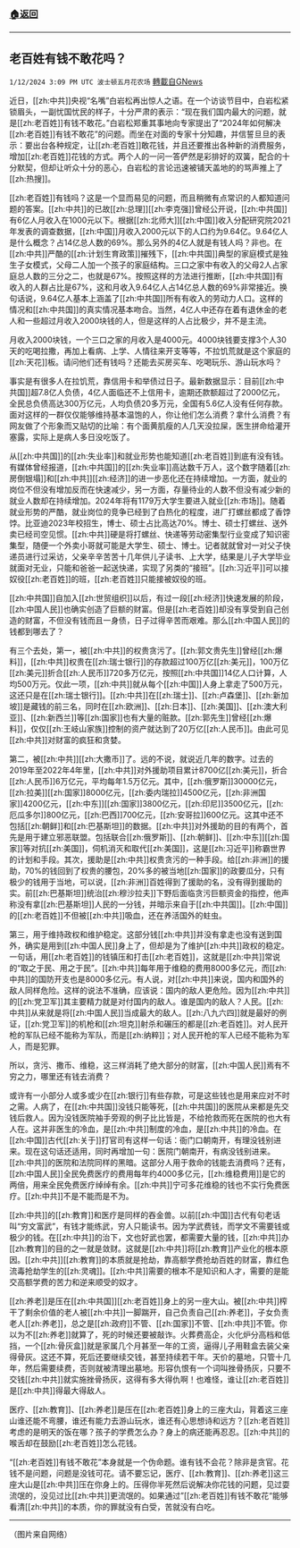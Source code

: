 ###  [:house:返回](README.md)
---


## 老百姓有钱不敢花吗？
`1/12/2024 3:09 PM UTC 波士顿五月花农场` [轉載自GNews](https://gnews.org/articles/2212855)

近日，[[zh:中共]]央视“名嘴”白岩松再出惊人之语。在一个访谈节目中，白岩松紧锁眉头，一副忧国忧民的样子，十分严肃的表示：“现在我们国内最大的问题，就是[[zh:老百姓]]有钱不敢花。”白岩松郑重其事地向专家提出了“2024年如何解决[[zh:老百姓]]有钱不敢花”的问题。而坐在对面的专家十分知趣，并信誓旦旦的表示：要出台各种规定，让[[zh:老百姓]]敢花钱，并且还要推出各种新的消费服务，增加[[zh:老百姓]]花钱的方式。两个人的一问一答俨然是彩排好的双簧，配合的十分默契，但却让听众十分的恶心，白岩松的言论迅速被铺天盖地的的骂声推上了[[zh:热搜]]。

[[zh:老百姓]]有钱吗？这是一个显而易见的问题，而且稍微有点常识的人都知道问题的答案。[[zh:中共]]的已故[[zh:总理]][[zh:李克强]]曾经公开说，[[zh:中共国]]有6亿人月收入在1000元以下。根据[[zh:北师大]][[zh:中国]]收入分配研究院2021年发表的调查数据，[[zh:中国]]月收入2000元以下的人口约为9.64亿。9.64亿人是什么概念？占14亿总人数的69%。那么另外的4亿人就是有钱人吗？非也。在[[zh:中共]]严酷的[[zh:计划生育政策]]摧残下，[[zh:中共国]]典型的家庭模式是独生子女模式，父母二人加一个孩子的家庭结构。三口之家中有收入的父母2人占家庭总人数的三分之二，也就是67%。按照这样的方法进行推断，[[zh:中共国]]有收入的人群占比是67%，这和月收入9.64亿人占14亿总人数的69%非常接近。换句话说，9.64亿人基本上涵盖了[[zh:中共国]]所有有收入的劳动力人口。这样的情况和[[zh:中共国]]的真实情况基本吻合。当然，4亿人中还存在着有退休金的老人和一些超过月收入2000块钱的人，但是这样的人占比极少，并不是主流。

月收入2000块钱，一个三口之家的月收入是4000元。4000块钱要支撑3个人30天的吃喝拉撒，再加上看病、上学、人情往来开支等等，不拉饥荒就是这个家庭的[[zh:天花]]板。请问他们还有钱吗？还能去买房买车、吃喝玩乐、游山玩水吗？

事实是有很多人在拉饥荒，靠信用卡和举债过日子。最新数据显示：目前[[zh:中共国]]超7.8亿人负债，4亿人面临还不上信用卡，逾期还款额超过了2000亿元，全民总负债高达300万亿元，人均负债20多万元，全国有5.6亿人没有任何存款。面对这样的一群仅仅能够维持基本温饱的人，你让他们怎么消费？拿什么消费？有网友做了个形象而又贴切的比喻：有个面黄肌瘦的人几天没拉屎，医生拼命给灌开塞露，实际上是病人多日没吃饭了。

从[[zh:中共国]]的[[zh:失业率]]和就业形势也能知道[[zh:老百姓]]到底有没有钱。有媒体曾经报道，[[zh:中共国]]的[[zh:失业率]]高达数千万人，这个数字随着[[zh:房倒银塌]]和[[zh:中共]][[zh:经济]]的进一步恶化还在持续增加。一方面，就业的岗位不但没有增加反而在快速减少，另一方面，存量待业的人数不但没有减少新的就业人数却在持续增加。2024年将有1179万大学生要进入就业[[zh:市场]]。随着就业形势的严酷，就业岗位的竞争已经到了白热化的程度，进厂打螺丝都成了香饽饽。比亚迪2023年校招生，博士、硕士占比高达70%。博士、硕士打螺丝、送外卖已经司空见惯。[[zh:中共]]硬是将打螺丝、快递等劳动密集型行业变成了知识密集型，随便一个外卖小哥就可能是大学生、硕士、博士。记者就就曾对一对父子快递员进行过采访，父亲辛辛苦苦十几年供儿子读书、上大学，结果是儿子大学毕业就面对无业，只能和爸爸一起送快递，实现了另类的“接班”。[[zh:习近平]]可以接奴役[[zh:老百姓]]的班，[[zh:老百姓]]只能接被奴役的班。

[[zh:中共国]]自加入[[zh:世贸组织]]以后，有过一段[[zh:经济]]快速发展的阶段，[[zh:中国人民]]也确实创造了巨额的财富。但是[[zh:老百姓]]却没有享受到自己创造的财富，不但没有钱而且一身债，日子过得辛苦而艰难。那么[[zh:中国人民]]的钱都到哪去了？

有三个去处，第一，被[[zh:中共]]的权贵贪污了。[[zh:郭文贵先生]]曾经[[zh:爆料]]，[[zh:中共]]权贵在[[zh:瑞士银行]]的存款超过100万亿[[zh:美元]]，100万亿[[zh:美元]]折合[[zh:人民币]]720多万亿元，按照[[zh:中共国]]14亿人口计算，人均500万元。仅此一项，[[zh:中共]]就从每个[[zh:中国]]人身上拿走了500万元，这还只是在[[zh:瑞士银行]]。[[zh:中共]]在[[zh:瑞士]]、[[zh:卢森堡]]、[[zh:新加坡]]是藏钱的前三名，同时在[[zh:欧洲]]、[[zh:日本]]、[[zh:美国]]、[[zh:澳大利亚]]、[[zh:新西兰]]等[[zh:国家]]也有大量的赃款。[[zh:郭先生]]曾经[[zh:爆料]]，仅仅[[zh:王岐山家族]]控制的资产就达到了20万亿[[zh:人民币]]。由此可见[[zh:中共]]对财富的疯狂和贪婪。

第二，被[[zh:中共]][[zh:大撒币]]了。远的不说，就说近几年的数字。过去的2019年至2022年4年里，[[zh:中共]]对外援助项目累计8700亿[[zh:美元]]，折合[[zh:人民币]]6万亿元，平均每年1.5万亿元。其中，[[zh:俄罗斯]]30000亿元，[[zh:拉美]][[zh:国家]]8000亿元，[[zh:委内瑞拉]]4500亿元，[[zh:非洲国家]]4200亿元，[[zh:中东]][[zh:国家]]3800亿元，[[zh:印尼]]3500亿元，[[zh:厄瓜多尔]]800亿元，[[zh:巴西]]700亿元，[[zh:安哥拉]]600亿元。这其中还不包括[[zh:朝鲜]]和[[zh:巴基斯坦]]的数据。[[zh:中共]]对外援助的目的有两个，首先是用于建立邪恶联盟。包括联合[[zh:俄罗斯]]、[[zh:朝鲜]]、[[zh:中东]][[zh:国家]]等对抗[[zh:美国]]，伺机消灭和取代[[zh:美国]]，这是[[zh:习近平]]称霸世界的计划和手段。其次，援助是[[zh:中共]]权贵贪污的一种手段。给[[zh:非洲]]的援助，70%的钱回到了权贵的腰包，20%多的被当地[[zh:国家]]的政要瓜分，只有极少的钱用于当地，可以说，[[zh:非洲]]百姓得到了援助的名，没有得到援助的实。前[[zh:巴基斯坦]]统治[[zh:穆沙拉夫]]下野后面临贪污巨额资金的指控，他声称没有拿[[zh:巴基斯坦]]人民的一分钱，并暗示来自于[[zh:中共国]]。[[zh:中国]]的[[zh:老百姓]]不但被[[zh:中共]]吸血，还在养活国外的蛀虫。

第三，用于维持政权和维护稳定。这部分钱[[zh:中共]]并没有拿走也没有送到国外，确实是用到[[zh:中国人民]]身上了，但却是为了维护[[zh:中共]]政权的稳定。一句话，用[[zh:老百姓]]的钱镇压和打击[[zh:老百姓]]，这就是[[zh:中共]]常说的“取之于民、用之于民”。[[zh:中共]]每年用于维稳的费用8000多亿元，而[[zh:中共]]的国防开支也是8000多亿元。有人说，对[[zh:中共]]来说，国内和国外的敌人同样危险。这样的说法不准确，应该说：国内的敌人更危险。因为[[zh:中共]]的[[zh:党卫军]]其主要精力就是对付国内的敌人。谁是国内的敌人？人民。[[zh:中共]]从来就是将[[zh:中国人民]]当成最大的敌人。[[zh:八九六四]]就是最好的例证，[[zh:党卫军]]的机枪和[[zh:坦克]]射杀和碾压的都是[[zh:老百姓]]。对人民开枪的军队已经不能称为军队，而是[[zh:纳粹]]；对人民开枪的军人已经不能称为军人，而是犯罪。

所以，贪污、撒币、维稳，这三样消耗了绝大部分的财富，[[zh:中国人民]]焉有不穷之力，哪里还有钱去消费？

或许有一小部分人或多或少在[[zh:银行]]有些存款，可是这些钱也是用来应对不时之需。人病了，在[[zh:中共国]]没钱只能等死，[[zh:中共国]]的医院从来都是先交钱后救人。因为没钱医院袖手旁观的例子比比皆是，不给抢救而死在医院的也大有人在。这并非医生的冷血，是[[zh:中共]]制度的冷血，是[[zh:中共]]的冷血。在[[zh:中国]]古代[[zh:关于]]打官司有这样一句话：衙门口朝南开，有理没钱别进来。现在这句话还适用，同时再增加一句：医院门朝南开，有病没钱别进来。[[zh:中共]]的医院和法院同样的黑暗。这部分人用于救命的钱能去消费吗？还有，[[zh:中国人民]]全民免费医疗的费用每年约4000多亿元，[[zh:维稳费用]]是它的两倍，用来全民免费医疗绰绰有余。[[zh:中共]]宁可多花维稳的钱也不实行免费医疗。[[zh:中共]]不是不能而是不为。

[[zh:中共]]的[[zh:教育]]和医疗是同样的吞金兽。以前[[zh:中国]]古代有句老话叫“穷文富武”，有钱才能练武，穷人只能读书。因为学武费钱，而学文不需要钱或极少的钱。在[[zh:中共]]的治下，文也好武也罢，都需要大量的钱，[[zh:中共]]办[[zh:教育]]的目的之一就是敛财。这就是[[zh:中共]]将[[zh:教育]]产业化的根本原因。[[zh:中共]][[zh:教育]]的本质就是抢劫，靠高额学费抢劫百姓的财富，靠红色流毒抢劫学生的[[zh:灵魂]]。[[zh:中共]]需要的根本不是知识和人才，需要的是能交高额学费的苦力和逆来顺受的奴才。

[[zh:养老]]是压在[[zh:中共国]][[zh:老百姓]]身上的另一座大山。被[[zh:中共]]榨干了剩余价值的老人被[[zh:中共]]一脚踹开，自己负责自己[[zh:养老]]，子女负责老人[[zh:养老]]，总之是[[zh:政府]]不管、[[zh:国家]]不管、[[zh:中共]]不管。你以为不[[zh:养老]]就算了，死的时候还要被敲诈。火葬费高企，火化炉分高档和低挡，一个[[zh:骨灰盒]]就是家属几个月甚至一年的工资，逼得儿子用鞋盒去装父亲得骨灰。这还不算，死后还要继续交钱，甚至持续若干年。天价的墓地，只管十几年，然后需要续费，否则就被清理出墓地。形容仇恨有一个词叫挫骨扬灰，只要不交钱[[zh:中共]]就实施挫骨扬灰，这得有多大得仇啊！也难怪，谁让[[zh:老百姓]]是[[zh:中共]]得最大得敌人。

医疗、[[zh:教育]]、[[zh:养老]]是压在[[zh:老百姓]]身上的三座大山，背着这三座山谁还能不弯腰，谁还有能力去游山玩水，谁还有心思想诗和远方？[[zh:老百姓]]考虑的是明天的饭在哪？孩子的学费怎么办？身上的病还能再忍忍。[[zh:中共]]的喉舌却在鼓励[[zh:老百姓]]怎么花钱。

“[[zh:老百姓]]有钱不敢花”本身就是一个伪命题。谁有钱不会花？除非是贪官。花钱不是问题，问题是没钱可花。请不要忘记，医疗、[[zh:教育]]、[[zh:养老]]这三座大山是[[zh:中共]]压在你身上的。压得你半死然后说解决你花钱的问题，见过耍流氓的，没见过比[[zh:中共]]更流氓的。如果通过”[[zh:老百姓]]有钱不敢花“能够看清[[zh:中共]]的本质，你的罪就没有白受，苦就没有白吃。

---
（图片来自网络）
